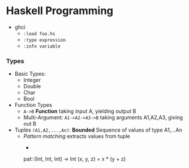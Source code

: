 # Haskell Programming

* ghci
    * `:load foo.hs`
    * `:type expression`
    * `:info variable`



### Types
* Basic Types:
    * Integer
    * Double
    * Char
    * Bool
* Function Types
    * `A->B` **Function** taking input A, yielding output B
    * Multi-Argument: `A1->A2->A3->B` taking arguments A1,A2,A3, giving out B
* Tuples `(A1,A2,...,An)`: **Bounded** Sequence of values of type A1,...An
    * *Pattern matching* extracts values from tuple
        * ```Haskell
        pat::(Int, Int, Int) -> Int
        (x, y, z) = x * (y + z)
        ```